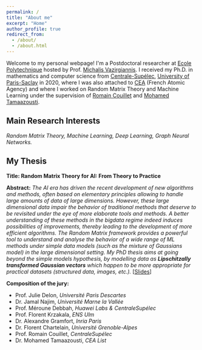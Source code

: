 ```yaml
---
permalink: /
title: "About me"
excerpt: "Home"
author_profile: true
redirect_from: 
  - /about/
  - /about.html
---
```


Welcome to my personal webpage! I'm a Postdoctoral researcher at [Ecole Polytechnique](https://www.polytechnique.edu/en) hosted by Prof. [Michalis Vazirgiannis](http://www.lix.polytechnique.fr/Labo/Michalis.Vazirgiannis/). I received my Ph.D. in mathematics and computer science from [Centrale-Supélec](https://www.centralesupelec.fr/), [University of Paris-Saclay](https://www.universite-paris-saclay.fr/en) in 2020, where I was also attached to [CEA](http://www.cea.fr/) (French Atomic Agency) and where I worked on Random Matrix Theory and Machine Learning under the supervision of [Romain Couillet](https://romaincouillet.hebfree.org/) and [Mohamed Tamaazousti](http://mohamed-tamaazousti.com/).

**Main Research Interests**
-
*Random Matrix Theory, Machine Learning, Deep Learning, Graph Neural Networks.*

My Thesis
-
**Title: Random Matrix Theory for AI: From Theory to Practice**

**Abstract:** *The AI era has driven the recent development of new algorithms and methods, often based on elementary principles allowing to handle large amounts of data of large dimensions. However, these large dimensional data impair the behavior of traditional methods that deserve to be revisited under the eye of more elaborate tools and methods. A better understanding of these methods in the bigdata regime indeed induces possibilities of improvements, thereby leading to the development of more efficient algorithms. The Random Matrix framework provides a powerful tool to understand and analyse the behavior of a wide range of ML methods under simple data models (such as the mixture of Gaussians model) in the large dimensional setting. My PhD thesis aims at going beyond the simple models hypothesis, by modelling data as **Lipschitzally transformed Gaussian vectors** which happen to be more appropriate for practical datasets (structured data, images, etc.).* [[Slides](https://melaseddik.github.io/files/slides/thesis_slides.pdf)]

**Composition of the jury:**
- Prof. Julie Delon, *Université Paris Descartes*
- Dr. Jamal Najim, *Université Marne la Vallée*
- Prof. Méroune Debbah, *Huawei Labs & CentraleSupélec*
- Prof. Florent Krzakala, *ENS Ulm*
- Dr. Alexandre Gramfort, *Inria Paris*
- Dr. Florent Chartelain, *Université Grenoble-Alpes*
- Prof. Romain Couillet, *CentraleSupélec*
- Dr. Mohamed Tamaazousti, *CEA List*



